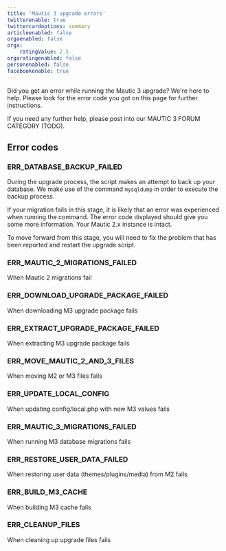 ```yaml
---
title: 'Mautic 3 upgrade errors'
twitterenable: true
twittercardoptions: summary
articleenabled: false
orgaenabled: false
orga:
    ratingValue: 2.5
orgaratingenabled: false
personenabled: false
facebookenable: true
---
```


Did you get an error while running the Mautic 3 upgrade? We're here to help. Please look for the error code you got on this page for further instructions.

If you need any further help, please post into our MAUTIC 3 FORUM CATEGORY (TODO).

## Error codes

### ERR_DATABASE_BACKUP_FAILED
During the upgrade process, the script makes an attempt to back up your database. We make use of the command `mysqldump` in order to execute the backup process. 

If your migration fails in this stage, it is likely that an error was experienced when running the command. The error code displayed should give you some more information.  Your Mautic 2.x instance is intact.

To move forward from this stage, you will need to fix the problem that has been reported and restart the upgrade script. 

### ERR_MAUTIC_2_MIGRATIONS_FAILED
When Mautic 2 migrations fail

### ERR_DOWNLOAD_UPGRADE_PACKAGE_FAILED
When downloading M3 upgrade package fails

### ERR_EXTRACT_UPGRADE_PACKAGE_FAILED
When extracting M3 upgrade package fails

### ERR_MOVE_MAUTIC_2_AND_3_FILES
When moving M2 or M3 files fails

### ERR_UPDATE_LOCAL_CONFIG
When updating config/local.php with new M3 values fails

### ERR_MAUTIC_3_MIGRATIONS_FAILED
When running M3 database migrations fails

### ERR_RESTORE_USER_DATA_FAILED
When restoring user data (themes/plugins/media) from M2 fails

### ERR_BUILD_M3_CACHE
When building M3 cache fails

### ERR_CLEANUP_FILES
When cleaning up upgrade files fails
